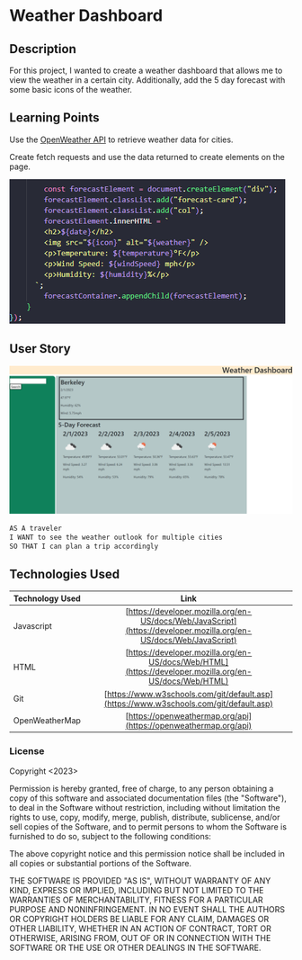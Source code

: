 # Weather Dashboard

## Description

For this project, I wanted to create a weather dashboard that allows me to view the weather in a certain city. Additionally, add the 5 day forecast with some basic icons of the weather. 

## Learning Points
Use the [OpenWeather API](https://openweathermap.org/) to retrieve weather data for cities. 

Create fetch requests and use the data returned to create elements on the page. 

![alt text](https://github.com/DBBENSAN/Weather-Dashboard/blob/main/assets/images/strinLit.PNG?raw=true)


## User Story
![alt text](https://github.com/DBBENSAN/Weather-Dashboard/blob/main/assets/images/weatherApp.PNG?raw=true)
```
AS A traveler
I WANT to see the weather outlook for multiple cities
SO THAT I can plan a trip accordingly
```

## Technologies Used

| Technology Used | Link | 
|------------- |:-------------:| 
| Javascript | [https://developer.mozilla.org/en-US/docs/Web/JavaScript](https://developer.mozilla.org/en-US/docs/Web/JavaScript)| 
| HTML | [https://developer.mozilla.org/en-US/docs/Web/HTML](https://developer.mozilla.org/en-US/docs/Web/HTML)|   
| Git | [https://www.w3schools.com/git/default.asp](https://www.w3schools.com/git/default.asp)|
| OpenWeatherMap | [https://openweathermap.org/api](https://openweathermap.org/api)|  

### License

Copyright <2023> <DANIELE BENSAN>

Permission is hereby granted, free of charge, to any person obtaining a copy of this software and associated documentation files (the "Software"), to deal in the Software without restriction, including without limitation the rights to use, copy, modify, merge, publish, distribute, sublicense, and/or sell copies of the Software, and to permit persons to whom the Software is furnished to do so, subject to the following conditions:

The above copyright notice and this permission notice shall be included in all copies or substantial portions of the Software.

THE SOFTWARE IS PROVIDED "AS IS", WITHOUT WARRANTY OF ANY KIND, EXPRESS OR IMPLIED, INCLUDING BUT NOT LIMITED TO THE WARRANTIES OF MERCHANTABILITY, FITNESS FOR A PARTICULAR PURPOSE AND NONINFRINGEMENT. IN NO EVENT SHALL THE AUTHORS OR COPYRIGHT HOLDERS BE LIABLE FOR ANY CLAIM, DAMAGES OR OTHER LIABILITY, WHETHER IN AN ACTION OF CONTRACT, TORT OR OTHERWISE, ARISING FROM, OUT OF OR IN CONNECTION WITH THE SOFTWARE OR THE USE OR OTHER DEALINGS IN THE SOFTWARE.




